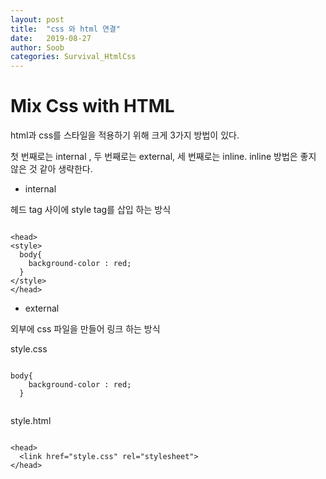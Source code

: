 ```yaml
---
layout: post
title:  "css 와 html 연결"
date:   2019-08-27
author: Soob
categories: Survival_HtmlCss
---
```


Mix Css with HTML
====================================

html과 css를 스타일을 적용하기 위해 크게 3가지 방법이 있다.

첫 번째로는 internal , 두 번째로는 external, 세 번째로는 inline.
inline 방법은 좋지 않은 것 같아 생략한다.

- internal

헤드 tag 사이에 style tag를 삽입 하는 방식

```

<head>
<style>
  body{
    background-color : red;
  }
</style>
</head>

```

- external

외부에 css 파일을 만들어 링크 하는 방식

style.css

```

body{
    background-color : red;
  }
  
```

style.html

```

<head>
  <link href="style.css" rel="stylesheet">
</head>

```
